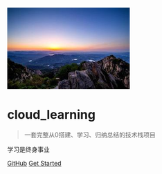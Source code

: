 ![logo](images/tai.jpeg)

# cloud_learning

> 一套完整从0搭建、学习、归纳总结的技术栈项目

学习是终身事业

[GitHub](https://github.com/zgliuwudi/cloud_learning)
[Get Started](introduction/introduction_01.md)